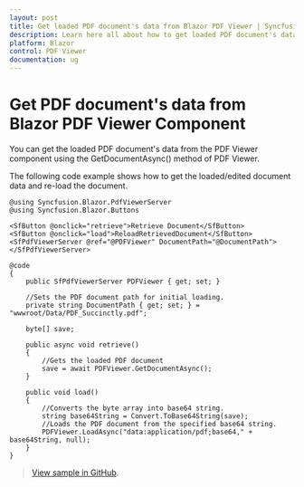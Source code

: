 ```yaml
---
layout: post
title: Get loaded PDF document's data from Blazor PDF Viewer | Syncfusion
description: Learn here all about how to get loaded PDF document's data in Syncfusion Blazor PDF Viewer component and more.
platform: Blazor
control: PDF Viewer
documentation: ug
---
```


# Get PDF document's data from Blazor PDF Viewer Component

You can get the loaded PDF document's data from the PDF Viewer component using the GetDocumentAsync() method of PDF Viewer. 

The following code example shows how to get the loaded/edited document data and re-load the document.

```cshtml
@using Syncfusion.Blazor.PdfViewerServer
@using Syncfusion.Blazor.Buttons

<SfButton @onclick="retrieve">Retrieve Document</SfButton>
<SfButton @onclick="load">ReloadRetrievedDocument</SfButton>
<SfPdfViewerServer @ref="@PDFViewer" DocumentPath="@DocumentPath"> </SfPdfViewerServer>

@code
{
    public SfPdfViewerServer PDFViewer { get; set; }

    //Sets the PDF document path for initial loading.
    private string DocumentPath { get; set; } = "wwwroot/Data/PDF_Succinctly.pdf";

    byte[] save;

    public async void retrieve()
    {
        //Gets the loaded PDF document
        save = await PDFViewer.GetDocumentAsync();
    }

    public void load()
    {
        //Converts the byte array into base64 string.
        string base64String = Convert.ToBase64String(save);
        //Loads the PDF document from the specified base64 string.
        PDFViewer.LoadAsync("data:application/pdf;base64," + base64String, null);
    }    
}
```
> [View sample in GitHub](https://github.com/SyncfusionExamples/blazor-pdf-viewer-examples/tree/master/Common/Get%20the%20PDF%20document%20as%20a%20byte%20array).